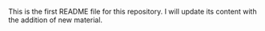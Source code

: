 This is the first README file for this repository. I will update its content with the addition of new material.

